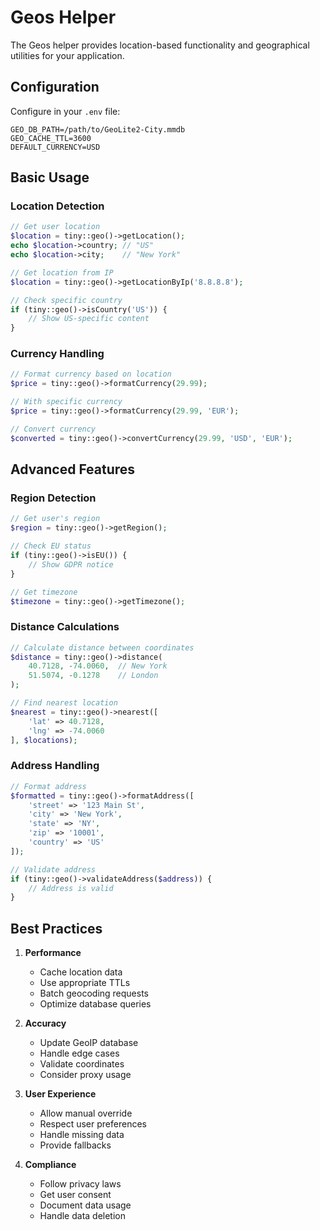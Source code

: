 # Geos Helper

The Geos helper provides location-based functionality and geographical utilities for your application.

## Configuration

Configure in your `.env` file:

```env
GEO_DB_PATH=/path/to/GeoLite2-City.mmdb
GEO_CACHE_TTL=3600
DEFAULT_CURRENCY=USD
```

## Basic Usage

### Location Detection

```php
// Get user location
$location = tiny::geo()->getLocation();
echo $location->country; // "US"
echo $location->city;    // "New York"

// Get location from IP
$location = tiny::geo()->getLocationByIp('8.8.8.8');

// Check specific country
if (tiny::geo()->isCountry('US')) {
    // Show US-specific content
}
```

### Currency Handling

```php
// Format currency based on location
$price = tiny::geo()->formatCurrency(29.99);

// With specific currency
$price = tiny::geo()->formatCurrency(29.99, 'EUR');

// Convert currency
$converted = tiny::geo()->convertCurrency(29.99, 'USD', 'EUR');
```

## Advanced Features

### Region Detection

```php
// Get user's region
$region = tiny::geo()->getRegion();

// Check EU status
if (tiny::geo()->isEU()) {
    // Show GDPR notice
}

// Get timezone
$timezone = tiny::geo()->getTimezone();
```

### Distance Calculations

```php
// Calculate distance between coordinates
$distance = tiny::geo()->distance(
    40.7128, -74.0060,  // New York
    51.5074, -0.1278    // London
);

// Find nearest location
$nearest = tiny::geo()->nearest([
    'lat' => 40.7128,
    'lng' => -74.0060
], $locations);
```

### Address Handling

```php
// Format address
$formatted = tiny::geo()->formatAddress([
    'street' => '123 Main St',
    'city' => 'New York',
    'state' => 'NY',
    'zip' => '10001',
    'country' => 'US'
]);

// Validate address
if (tiny::geo()->validateAddress($address)) {
    // Address is valid
}
```

## Best Practices

1. **Performance**
   - Cache location data
   - Use appropriate TTLs
   - Batch geocoding requests
   - Optimize database queries

2. **Accuracy**
   - Update GeoIP database
   - Handle edge cases
   - Validate coordinates
   - Consider proxy usage

3. **User Experience**
   - Allow manual override
   - Respect user preferences
   - Handle missing data
   - Provide fallbacks

4. **Compliance**
   - Follow privacy laws
   - Get user consent
   - Document data usage
   - Handle data deletion
